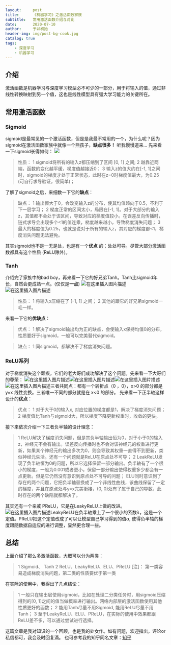 ```yaml
---
layout:     post
title:      《机器学习》之激活函数家族
subtitle:   常用激活函数介绍与对比
date:       2020-07-10
author:     予以初始
header-img: img/post-bg-cook.jpg
catalog: true
tags:
    - 深度学习
    - 机器学习
---
```


## 介绍

激活函数是机器学习与深度学习模型必不可少的一部分，用于将输入的值，通过非线性转换映射到另一个值，这也是线性模型具有强大学习能力的关键所在。

## 常用激活函数
### Sigmoid
sigmoid是最常见的一个激活函数，但是是我最不常用的一个，为什么呢？因为sigmoid在激活函数家族中就像一个熊孩子，**缺点很多！** 听我慢慢道来...
先来看一下sigmoid长得如何：
![](https://img-blog.csdnimg.cn/20200710155150668.png?x-oss-process=image/watermark,type_ZmFuZ3poZW5naGVpdGk,shadow_10,text_aHR0cHM6Ly9ibG9nLmNzZG4ubmV0L3dlaXhpbl80NTY1ODEzMQ==,size_16,color_FFFFFF,t_70#pic_center)

>性质：
>1 sigmoid将所有的输入z都压缩到了区间 [0, 1] 之间;
>2 越靠近两端，函数的变化越平缓，梯度值越接近0；
>3 输入z的值大约在[-1, 1]之间时，sigmoid的梯度才处于正常状态，此时在z=0时梯度值最大，为0.25 (可自行求导验证，很简单)；

了解了sigmoid之后，来细数一下它的**缺点**：

> 缺点：
> 1 输出恒大于0，会改变输入z的分布，使其均值趋向于0.5，不利于下一层学习；
> 2 梯度正常的区间太小，局限在[-1, 1]。对于大部分的输入z，其值都不会处于该区间，导致对应的梯度值较小。在误差反向传播时，链式求导会出现多个<1的值连乘，梯度越来越小，导致梯度消失问题；
>3 最大的梯度值为0.25，也就是说对于所有的输入z，其对应的梯度都<1，梯度消失问题无法避免。

其实sigmoid也不是一无是处，也是有一个**优点** 的：处处可导。尽管大部分激活函数都具有这个性质 (ReLU除外)。
### Tanh
介绍完了家族中的bad boy，再来看一下它的好兄弟Tanh。Tanh比sigmoid年长，自然会更成熟一点。(仅仅是**一点**)
![在这里插入图片描述](https://img-blog.csdnimg.cn/20200710163916334.png#pic_center)![在这里插入图片描述](https://img-blog.csdnimg.cn/20200710164225953.png#pic_center)

>性质：
>1 将输入x压缩在了 [-1, 1] 之间；
>2 其他的跟它的好兄弟sigmoid一毛一样。

来看一下它的**优缺点**：

> 优点：
> 1 解决了sigmoid输出均为正的缺点，会使输入x保持均值0的分布，性质要好于sigmoid，一般可以完美替代sigmoid。

>缺点：
>1 同sigmoid，都解决不了梯度消失问题。

### ReLU系列
对于梯度消失这个顽疾，它们的老大哥们成功解决了这个问题。先来看一下大哥们的尊荣：
![在这里插入图片描述](https://img-blog.csdnimg.cn/20200710165207476.png?x-oss-process=image/watermark,type_ZmFuZ3poZW5naGVpdGk,shadow_10,text_aHR0cHM6Ly9ibG9nLmNzZG4ubmV0L3dlaXhpbl80NTY1ODEzMQ==,size_16,color_FFFFFF,t_70#pic_center)![在这里插入图片描述](https://img-blog.csdnimg.cn/20200710165407664.png#pic_center)![在这里插入图片描述](https://img-blog.csdnimg.cn/20200710165433832.png#pic_center)![在这里插入图片描述](https://img-blog.csdnimg.cn/20200710165546713.png#pic_center)三者共同点：都有一个转折点（0 ，0），x>0 的部分都是 y=x 线性变换。三者唯一不同的部分就是在 x<0 的部分。
先来看一下正半轴这样设计的**优点**：

> 优点：
> 1 对于大于0的输入x, 对应位置的梯度都是1，解决了梯度消失问题；
> 2 梯度值比Tanh与sigmoid大，所以梯度下降更新权重时，收敛的更快。

接下来依次介绍一下三者负半轴的设计理念：

> 1 ReLU解决了梯度消失问题，但是其负半轴输出恒为0，对于小于0的输入z，神经元不会有输出。误差反向传播时也不会对该神经元的权重进行更新，如果某个神经元的输出多次为0，则会导致其权重一直得不到更新，类似神经元失活。还有一个问题就是ReLU在原点处不可导；
> 2 LeakReLU发现了负半轴恒为0的问题，所以它选择保留一部分输出。负半轴有了一个很小的梯度，一般为0.001或者更小，保留一部分输出使得权重多少都会有一点更新。但是它仍然没有意识到原点处不可导的问题；
> ELU同时意识到了存在的两个问题，它把负半轴替换成了一个非线性曲线，该曲线保留了一定的梯度，并且在原点处与y=x完美衔接，(0, 0)处有了属于自己的导数，此时存在的两个缺陷就都解决了。

其实还有一个亲戚 PReLU，它是在LeakyReLU上做的改进。
![在这里插入图片描述](https://img-blog.csdnimg.cn/20200710172504524.png#pic_center)LeakyReLU在负半轴乘上了一个很小的系数$\lambda$，这是一个定值。PReLU把这个定值改成了可以让模型自己学习得到的值$\alpha$, 使得负半轴的梯度跟随数据自适应的进行调整，显然更合理一些。

## 总结
上面介绍了那么多激活函数，大概可以分为两类：

> 1 Sigmoid、 Tanh
> 2 ReLU、LeakyReLU、ELU、PReLU 
> [注]： 第一类容易造成梯度消失问题，第二类的性质要优于第一类

在实际的使用中，我得出了几点结论：

> 1 一般只在输出层使用sigmoid，比如在处理二分类任务时，用sigmoid压缩得到的[0, 1]之间的值当做概率进行输出。网络内部层的激活函数使用其他性质更好的函数；
> 2 能用Tanh尽量不用Sigmoid, 能用ReLU尽量不用Tanh；
> 3 至于LeakyReLU、ELU、PReLU，在实际的使用中效果都跟ReLU差不多，可以通过尝试进行选择。

这篇文章是我对知识的一个回顾，也是我的处女作。如有问题，欢迎指出，评论or私信都可，我会及时回复滴。
也可参考我的知乎同名文章：[知乎](https://www.zhihu.com/people/yu-yi-chu-shi/posts)












